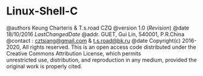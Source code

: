 # Linux-Shell-C
 @authors Keung Charteris &amp; T.s.road CZQ 
 @version 1.0 ($Revision$) 
 @date 18/10/2016 $LastChangedDate$ 
 @addr. GUET, Gui Lin, 540001,  P.R.China 
 @contact : cztsiang@gmail.com &amp;  t.s.road@bk.ru 
 @date Copyright(c)  2016-2020,  All rights reserved. 
 This is an open access code distributed under the Creative Commons Attribution License, which permits  
 unrestricted use, distribution, and reproduction in any medium, provided the original work is properly cited. 
